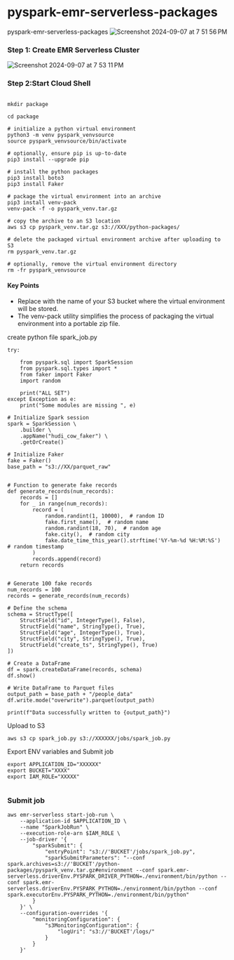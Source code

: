 # pyspark-emr-serverless-packages
pyspark-emr-serverless-packages
![Screenshot 2024-09-07 at 7 51 56 PM](https://github.com/user-attachments/assets/09319a66-0557-436d-9b67-3a0037792295)

### Step 1: Create EMR Serverless Cluster 

![Screenshot 2024-09-07 at 7 53 11 PM](https://github.com/user-attachments/assets/e53554fe-0019-4a46-8be3-6c00c8bda13b)


### Step 2:Start Cloud Shell 
```

mkdir package

cd package

# initialize a python virtual environment
python3 -m venv pyspark_venvsource
source pyspark_venvsource/bin/activate

# optionally, ensure pip is up-to-date
pip3 install --upgrade pip

# install the python packages
pip3 install boto3
pip3 install Faker

# package the virtual environment into an archive
pip3 install venv-pack
venv-pack -f -o pyspark_venv.tar.gz

# copy the archive to an S3 location
aws s3 cp pyspark_venv.tar.gz s3://XXX/python-packages/

# delete the packaged virtual environment archive after uploading to S3
rm pyspark_venv.tar.gz

# optionally, remove the virtual environment directory
rm -fr pyspark_venvsource

```

#### Key Points
* Replace <your-s3-bucket> with the name of your S3 bucket where the virtual environment will be stored.
* The venv-pack utility simplifies the process of packaging the virtual environment into a portable zip file.


create python file  spark_job.py
```
try:

    from pyspark.sql import SparkSession
    from pyspark.sql.types import *
    from faker import Faker
    import random

    print("ALL SET")
except Exception as e:
    print("Some modules are missing ", e)

# Initialize Spark session
spark = SparkSession \
    .builder \
    .appName("hudi_cow_faker") \
    .getOrCreate()

# Initialize Faker
fake = Faker()
base_path = "s3://XX/parquet_raw"


# Function to generate fake records
def generate_records(num_records):
    records = []
    for _ in range(num_records):
        record = (
            random.randint(1, 10000),  # random ID
            fake.first_name(),  # random name
            random.randint(18, 70),  # random age
            fake.city(),  # random city
            fake.date_time_this_year().strftime('%Y-%m-%d %H:%M:%S')  # random timestamp
        )
        records.append(record)
    return records


# Generate 100 fake records
num_records = 100
records = generate_records(num_records)

# Define the schema
schema = StructType([
    StructField("id", IntegerType(), False),
    StructField("name", StringType(), True),
    StructField("age", IntegerType(), True),
    StructField("city", StringType(), True),
    StructField("create_ts", StringType(), True)
])

# Create a DataFrame
df = spark.createDataFrame(records, schema)
df.show()

# Write DataFrame to Parquet files
output_path = base_path + "/people_data"
df.write.mode("overwrite").parquet(output_path)

print(f"Data successfully written to {output_path}")

```

Upload to S3
```
aws s3 cp spark_job.py s3://XXXXXX/jobs/spark_job.py
```

Export ENV variables and Submit job
```
export APPLICATION_ID="XXXXXX"
export BUCKET="XXXX"
export IAM_ROLE="XXXXX"


```
### Submit job
```
aws emr-serverless start-job-run \
    --application-id $APPLICATION_ID \
    --name "SparkJobRun" \
    --execution-role-arn $IAM_ROLE \
    --job-driver '{
        "sparkSubmit": {
            "entryPoint": "s3://'BUCKET'/jobs/spark_job.py",
            "sparkSubmitParameters": "--conf spark.archives=s3://'BUCKET'/python-packages/pyspark_venv.tar.gz#environment --conf spark.emr-serverless.driverEnv.PYSPARK_DRIVER_PYTHON=./environment/bin/python --conf spark.emr-serverless.driverEnv.PYSPARK_PYTHON=./environment/bin/python --conf spark.executorEnv.PYSPARK_PYTHON=./environment/bin/python"
        }
    }' \
    --configuration-overrides '{
        "monitoringConfiguration": {
            "s3MonitoringConfiguration": {
                "logUri": "s3://'BUCKET'/logs/"
            }
        }
    }'

```
